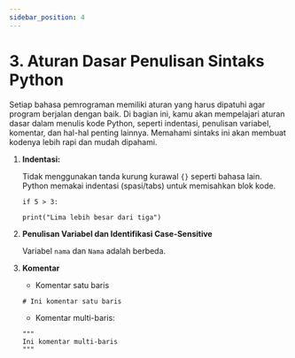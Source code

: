 ```yaml
---
sidebar_position: 4
---
```


# 3. Aturan Dasar Penulisan Sintaks Python

Setiap bahasa pemrograman memiliki aturan yang harus dipatuhi agar program berjalan dengan baik. Di bagian ini, kamu akan mempelajari aturan dasar dalam menulis kode Python, seperti indentasi, penulisan variabel, komentar, dan hal-hal penting lainnya. Memahami sintaks ini akan membuat kodenya lebih rapi dan mudah dipahami.

1. **Indentasi:**

	Tidak menggunakan tanda kurung kurawal `{}` seperti bahasa lain. Python memakai indentasi (spasi/tabs) untuk memisahkan blok kode.
	```
	if 5 > 3:

	print("Lima lebih besar dari tiga")
	```
2. **Penulisan Variabel dan Identifikasi Case-Sensitive**

    Variabel `nama` dan `Nama` adalah berbeda.

3. **Komentar**
	- Komentar satu baris
	```
	# Ini komentar satu baris
	```
	- Komentar multi-baris:
	```
	"""
	Ini komentar multi-baris
	"""
	```

